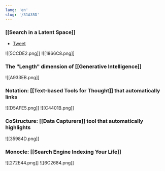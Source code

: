 ```yaml
---
lang: 'en'
slug: '/31A35D'
---
```


### [[Search in a Latent Space]]

- [Tweet](https://twitter.com/thesephist/status/1592241959489380354?s=20&t=8ZzexwJZiQeJ2a2m3F3RtQ)

![[5CCDE2.png]]
![[1866C8.png]]

### The "Length" dimension of [[Generative Intelligence]]

![[A933EB.png]]

### Notation: [[Text-based Tools for Thought]] that automatically links

![[D5AFE5.png]]
![[C4401B.png]]

### CoStructure: [[Data Capturers]] tool that automatically highlights

![[35984D.png]]

### Monocle: [[Search Engine Indexing Your Life]]

![[272E44.png]]
![[6C2684.png]]
